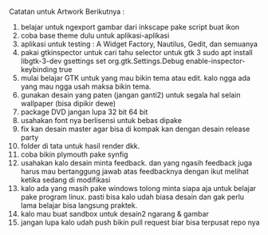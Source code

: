 Catatan untuk Artwork Berikutnya : 
1. belajar untuk ngexport gambar dari inkscape pake script buat ikon
2. coba base theme dulu untuk aplikasi-aplikasi
3. aplikasi untuk testing : A Widget Factory, Nautilus, Gedit, dan semuanya 
4. pakai gtkinspector untuk cari tahu selector untuk gtk 3
    sudo apt install libgtk-3-dev
    gsettings set org.gtk.Settings.Debug enable-inspector-keybinding true
5. mulai belajar GTK untuk yang mau bikin tema atau edit. kalo ngga ada yang mau ngga usah maksa bikin tema.
6. gunakan desain yang paten (jangan ganti2) untuk segala hal selain wallpaper (bisa dipikir dewe)
7. package DVD jangan lupa 32 bit 64 bit
8. usahakan font nya berlisensi untuk bebas dipake
9. fix kan desain master agar bisa di kompak kan dengan desain release party
10. folder di tata untuk hasil render dkk.
11. coba bikin plymouth pake synfig
12. usahakan kalo desain minta feedback. dan yang ngasih feedback juga harus mau bertanggung jawab atas feedbacknya dengan ikut melihat ketika sedang di modifikasi
13. kalo ada yang masih pake windows tolong minta siapa aja untuk belajar pake program linux. pasti bisa kalo udah biasa desain dan gak perlu lama belajar bisa langsung praktek.
14. kalo mau buat sandbox untuk desain2 ngarang & gambar
15. jangan lupa kalo udah push bikin pull request biar bisa terpusat repo nya
